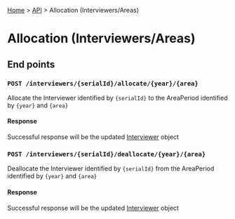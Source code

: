 [Home](../../README.md) > [API](../API.md) > Allocation (Interviewers/Areas)

# Allocation (Interviewers/Areas)

## End points

### `POST /interviewers/{serialId}/allocate/{year}/{area}`

Allocate the Interviewer identified by `{serialId}` to the AreaPeriod identified by `{year}` and `{area}`

#### Response

Successful response will be the updated [Interviewer](Interviewers.md#interviewer) object


### `POST /interviewers/{serialId}/deallocate/{year}/{area}`

Deallocate the Interviewer identified by `{serialId}` from the AreaPeriod identified by `{year}` and `{area}`

#### Response

Successful response will be the updated [Interviewer](Interviewers.md#interviewer) object
